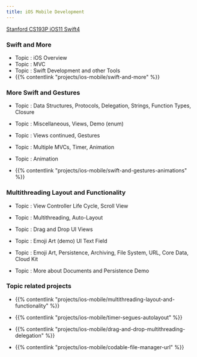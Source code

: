 ```yaml
---
title: iOS Mobile Development
---
```



[Stanford CS193P iOS11 Swift4](https://drive.google.com/drive/folders/1-TWZDChwwzkiGzt78QlPZDzN-j82JfR6)

### Swift and More

- Topic : iOS Overview 
- Topic : MVC 
- Topic : Swift Development and other Tools 
- {{% contentlink "projects/ios-mobile/swift-and-more" %}}


### More Swift and Gestures

- Topic : Data Structures, Protocols, Delegation, Strings, Function Types, Closure

- Topic : Miscellaneous, Views, Demo (enum)
 
- Topic : Views continued, Gestures
 
- Topic : Multiple MVCs, Timer, Animation
 
- Topic : Animation

- {{% contentlink "projects/ios-mobile/swift-and-gestures-animations" %}}


### Multithreading Layout and Functionality 

- Topic : View Controller Life Cycle, Scroll View
 
- Topic : Multithreading, Auto-Layout
 
- Topic : Drag and Drop UI Views
 
- Topic : Emoji Art (demo) UI Text Field
 
- Topic : Emoji Art, Persistence, Archiving, File System, URL, Core Data, Cloud Kit
 
- Topic : More about Documents and Persistence Demo

### Topic related projects

- {{% contentlink "projects/ios-mobile/multithreading-layout-and-functionality" %}}


- {{% contentlink "projects/ios-mobile/timer-segues-autolayout" %}}


- {{% contentlink "projects/ios-mobile/drag-and-drop-multithreading-delegation" %}}


- {{% contentlink "projects/ios-mobile/codable-file-manager-url" %}}
